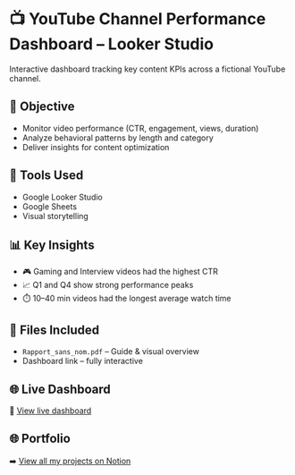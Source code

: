 # 📺 YouTube Channel Performance Dashboard – Looker Studio

Interactive dashboard tracking key content KPIs across a fictional YouTube channel.

## 📌 Objective

- Monitor video performance (CTR, engagement, views, duration)  
- Analyze behavioral patterns by length and category  
- Deliver insights for content optimization

## 🧰 Tools Used

- Google Looker Studio  
- Google Sheets  
- Visual storytelling

## 📊 Key Insights

- 🎮 Gaming and Interview videos had the highest CTR  
- 📈 Q1 and Q4 show strong performance peaks  
- ⏱️ 10–40 min videos had the longest average watch time

## 📎 Files Included

- `Rapport_sans_nom.pdf` – Guide & visual overview  
- Dashboard link – fully interactive

## 🌐 Live Dashboard

🔗 [View live dashboard](https://lookerstudio.google.com/reporting/77bc1b51-4b85-4034-85bc-1e745a206575)

## 🌐 Portfolio

➡️ [View all my projects on Notion](https://www.notion.so/Vue-Donn-e-Data-Analyst-Freelance-1f31fee1f685803aafdaf44f7b133caa)

